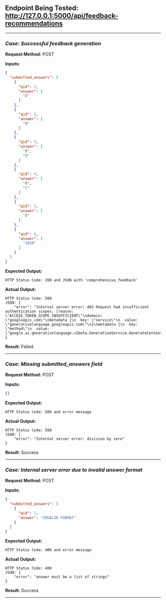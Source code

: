 ## **Endpoint Being Tested:** http://127.0.0.1:5000/api/feedback-recommendations

---

### ***Case:*** *Successful feedback generation*

**Request Method:** POST  

**Inputs:**
```json
{
  "submitted_answers": [
    {
      "qid": 1,
      "answer": [
        "D"
      ]
    },
    {
      "qid": 2,
      "answer": [
        "B"
      ]
    },
    {
      "qid": 3,
      "answer": [
        "B",
        "D"
      ]
    },
    {
      "qid": 4,
      "answer": [
        "B",
        "C"
      ]
    },
    {
      "qid": 5,
      "answer": [
        "B"
      ]
    },
    {
      "qid": 6,
      "answer": [
        "1020"
      ]
    }
  ]
}
```

**Expected Output:**
```
HTTP Status Code: 200 and JSON with 'comprehensive_feedback'
```

**Actual Output:**
```
HTTP Status Code: 500
JSON: {
    "error": "Internal server error: 403 Request had insufficient authentication scopes. [reason: \"ACCESS_TOKEN_SCOPE_INSUFFICIENT\"\ndomain: \"googleapis.com\"\nmetadata {\n  key: \"service\"\n  value: \"generativelanguage.googleapis.com\"\n}\nmetadata {\n  key: \"method\"\n  value: \"google.ai.generativelanguage.v1beta.GenerativeService.GenerateContent\"\n}\n]"
}

```

**Result:** Failed

---

### ***Case:*** *Missing submitted_answers field*

**Request Method:** POST  

**Inputs:**
```json
{}
```

**Expected Output:**
```
HTTP Status Code: 500 and error message
```

**Actual Output:**
```
HTTP Status Code: 500
JSON: {
    "error": "Internal server error: division by zero"
}

```

**Result:** Success

---

### ***Case:*** *Internal server error due to invalid answer format*

**Request Method:** POST  

**Inputs:**
```json
{
  "submitted_answers": [
    {
      "qid": 1,
      "answer": "INVALID FORMAT"
    }
  ]
}
```

**Expected Output:**
```
HTTP Status Code: 400 and error message
```

**Actual Output:**
```
HTTP Status Code: 400
JSON: {
    "error": "answer must be a list of strings"
}

```

**Result:** Success

---

